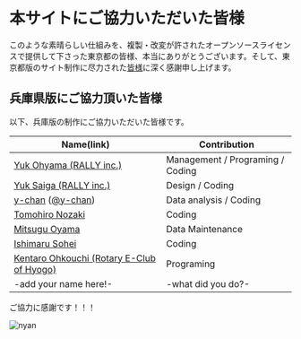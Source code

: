 # 本サイトにご協力いただいた皆様

このような素晴らしい仕組みを、複製・改変が許されたオープンソースライセンスで提供して下さった東京都の皆様、本当にありがとうございます。そして、東京都版のサイト制作に尽力された[皆様](https://github.com/tokyo-metropolitan-gov/covid19/blob/development/CONTRIBUTORS.md)に深く感謝申し上げます。

## 兵庫県版にご協力頂いた皆様

以下、兵庫版の制作にご協力いただいた皆様です。

| Name(link) | Contribution |
| --- | --- |
| [Yuk Ohyama (RALLY inc.)](https://github.com/ohyama) |  Management / Programing / Coding |
| [Yuk Saiga (RALLY inc.)](https://github.com/saigaso) | Design / Coding |
| [y-chan](https://twitter.com/Xperia_Build_Y) ([@y-chan](https://github.com/y-chan))| Data analysis / Coding |
| [Tomohiro Nozaki](https://github.com/nztm)| Coding |
| [Mitsugu Oyama](https://github.com/mitsugu/)| Data Maintenance |
| [Ishimaru Sohei](https://github.com/roborovskii-info)| Coding |
| [Kentaro Ohkouchi (Rotary E-Club of Hyogo)](https://github.com/nanasess)| Programing |
| -add your name here!- | -what did you do?- |

ご協力に感謝です！！！

![nyan](https://i.gyazo.com/f04e7468ea6e4bb6e87f6817fea980f9.gif)
